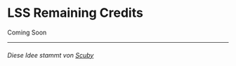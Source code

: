 <h1>LSS Remaining Credits</h1>
Coming Soon

<hr>

<h6>Diese Idee stammt von <a href="https://forum.leitstellenspiel.de/cms/index.php?user/10701-scuby/">Scuby</a></h6>
